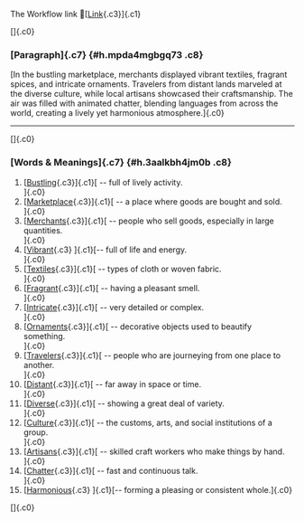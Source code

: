 The Workflow link
👏[[Link](https://www.google.com/url?q=http://www.google.com&sa=D&source=editors&ust=1755929978045530&usg=AOvVaw3eVNQNihFWPwJGBtJ0YknY){.c3}]{.c1}

[]{.c0}

### [Paragraph]{.c7} {#h.mpda4mgbgq73 .c8}

[In the bustling marketplace, merchants displayed vibrant textiles,
fragrant spices, and intricate ornaments. Travelers from distant lands
marveled at the diverse culture, while local artisans showcased their
craftsmanship. The air was filled with animated chatter, blending
languages from across the world, creating a lively yet harmonious
atmosphere.]{.c0}

------------------------------------------------------------------------

[]{.c0}

### [Words & Meanings]{.c7} {#h.3aalkbh4jm0b .c8}

1.  [[Bustling](https://www.google.com/url?q=http://www.google.com&sa=D&source=editors&ust=1755929978046745&usg=AOvVaw0E4jyTLD1wjwi2NIAVKaGX){.c3}]{.c1}[ --
    full of lively activity.\
    ]{.c0}
2.  [[Marketplace](https://www.google.com/url?q=http://www.google.com&sa=D&source=editors&ust=1755929978046991&usg=AOvVaw1HsIc19ZOyVTFc-bSSOwx6){.c3}]{.c1}[ --
    a place where goods are bought and sold.\
    ]{.c0}
3.  [[Merchants](https://www.google.com/url?q=http://www.google.com&sa=D&source=editors&ust=1755929978047169&usg=AOvVaw3kqv87KYCq7qYPsli8XMyn){.c3}]{.c1}[ --
    people who sell goods, especially in large quantities.\
    ]{.c0}
4.  [[Vibrant](https://www.google.com/url?q=http://www.google.com&sa=D&source=editors&ust=1755929978047352&usg=AOvVaw2F0LjBtJvbbTR8r7d4vXLr){.c3}
    ]{.c1}[-- full of life and energy.\
    ]{.c0}
5.  [[Textiles](https://www.google.com/url?q=http://www.google.com&sa=D&source=editors&ust=1755929978047491&usg=AOvVaw0MVdhckp5NGU9iB0uBaZpK){.c3}]{.c1}[ --
    types of cloth or woven fabric.\
    ]{.c0}
6.  [[Fragrant](https://www.google.com/url?q=http://www.google.com&sa=D&source=editors&ust=1755929978047626&usg=AOvVaw2esabXwz9yZQgcRpP9VVWo){.c3}]{.c1}[ --
    having a pleasant smell.\
    ]{.c0}
7.  [[Intricate](https://www.google.com/url?q=http://www.google.com&sa=D&source=editors&ust=1755929978047747&usg=AOvVaw3cRb1yYy7Dy2jhN6Ceku9I){.c3}]{.c1}[ --
    very detailed or complex.\
    ]{.c0}
8.  [[Ornaments](https://www.google.com/url?q=http://www.google.com&sa=D&source=editors&ust=1755929978048006&usg=AOvVaw1dBmRFb8vlvSQk69fl1HaA){.c3}]{.c1}[ --
    decorative objects used to beautify something.\
    ]{.c0}
9.  [[Travelers](https://www.google.com/url?q=http://www.google.com&sa=D&source=editors&ust=1755929978048211&usg=AOvVaw1kBEtHV_1-AvvoLGrGrFM7){.c3}]{.c1}[ --
    people who are journeying from one place to another.\
    ]{.c0}
10. [[Distant](https://www.google.com/url?q=http://www.google.com&sa=D&source=editors&ust=1755929978048491&usg=AOvVaw0qETRIW9wv1jZuUBC_nNT2){.c3}]{.c1}[ --
    far away in space or time.\
    ]{.c0}
11. [[Diverse](https://www.google.com/url?q=http://www.google.com&sa=D&source=editors&ust=1755929978048654&usg=AOvVaw3oRPIANFfMxQgbXFcqUim_){.c3}]{.c1}[ --
    showing a great deal of variety.\
    ]{.c0}
12. [[Culture](https://www.google.com/url?q=http://www.google.com&sa=D&source=editors&ust=1755929978048796&usg=AOvVaw1t7uYEoHXBB1rPST1d5Xwp){.c3}]{.c1}[ --
    the customs, arts, and social institutions of a group.\
    ]{.c0}
13. [[Artisans](https://www.google.com/url?q=http://www.google.com&sa=D&source=editors&ust=1755929978049066&usg=AOvVaw2d5B930gQFHUjJto1LX0KD){.c3}]{.c1}[ --
    skilled craft workers who make things by hand.\
    ]{.c0}
14. [[Chatter](https://www.google.com/url?q=http://www.google.com&sa=D&source=editors&ust=1755929978049251&usg=AOvVaw3ARSJSFSlegTbmLFfojvc9){.c3}]{.c1}[ --
    fast and continuous talk.\
    ]{.c0}
15. [[Harmonious](https://www.google.com/url?q=http://www.google.com&sa=D&source=editors&ust=1755929978049398&usg=AOvVaw3TvTK48E0tz-upxKNOiTlN){.c3}
    ]{.c1}[-- forming a pleasing or consistent whole.]{.c0}

[]{.c0}
